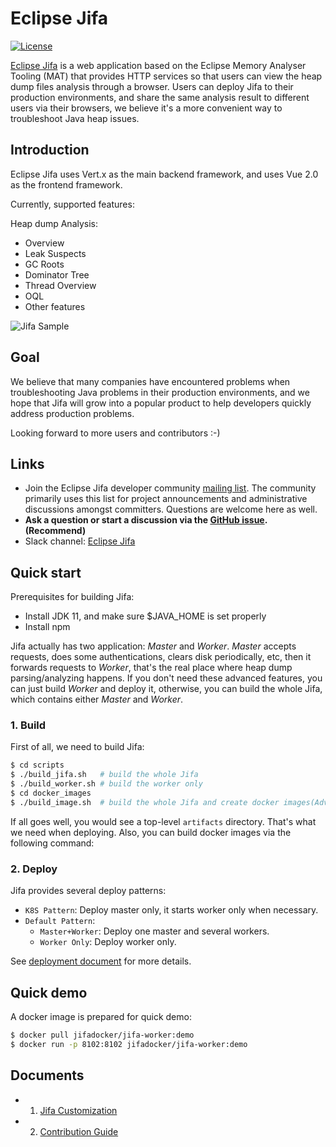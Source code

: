<!--
    Copyright (c) 2020 Contributors to the Eclipse Foundation

    See the NOTICE file(s) distributed with this work for additional
    information regarding copyright ownership.

    This program and the accompanying materials are made available under the
    terms of the Eclipse Public License 2.0 which is available at
    http://www.eclipse.org/legal/epl-2.0

    SPDX-License-Identifier: EPL-2.0
 -->

# Eclipse Jifa
[![License](https://img.shields.io/badge/License-EPL%202.0-green.svg)](https://opensource.org/licenses/EPL-2.0)

[Eclipse Jifa](https://eclipse.org/jifa) is a web application based on the Eclipse Memory Analyser Tooling (MAT)
that provides HTTP services so that users can view the heap dump files analysis through a browser.
Users can deploy Jifa to their production environments, and share the same analysis result to different users
via their browsers, we believe it's a more convenient way to troubleshoot Java heap issues.

## Introduction
Eclipse Jifa uses Vert.x as the main backend framework, and uses Vue 2.0 as the frontend framework.

Currently, supported features:

Heap dump Analysis:
- Overview
- Leak Suspects
- GC Roots
- Dominator Tree
- Thread Overview
- OQL
- Other features

![Jifa Sample](https://raw.githubusercontent.com/wiki/eclipse/jifa/resources/jifa-sample.jpg)

## Goal
We believe that many companies have encountered problems when troubleshooting Java problems
in their production environments, and we hope that Jifa will grow into a popular product to
help developers quickly address production problems.

Looking forward to more users and contributors :-)

## Links
- Join the Eclipse Jifa developer community [mailing list](https://accounts.eclipse.org/mailing-list/jifa-dev).
  The community primarily uses this list for project announcements and administrative discussions amongst committers.
  Questions are welcome here as well.
- **Ask a question or start a discussion via the [GitHub issue](https://github.com/eclipse/jifa/issues).(Recommend)**
- Slack channel: [Eclipse Jifa](https://eclipsejifa.slack.com)

## Quick start
Prerequisites for building Jifa:
- Install JDK 11, and make sure $JAVA_HOME is set properly
- Install npm

Jifa actually has two application: *Master* and *Worker*. *Master* accepts requests, does some authentications, clears disk periodically,
etc, then it forwards requests to *Worker*, that's the real place where heap dump parsing/analyzing happens. If you don't need these
advanced features, you can just build *Worker* and deploy it, otherwise, you can build the whole Jifa, which contains either *Master*
and *Worker*.

### 1. Build
First of all, we need to build Jifa:
```bash
$ cd scripts
$ ./build_jifa.sh   # build the whole Jifa
$ ./build_worker.sh # build the worker only
$ cd docker_images
$ ./build_image.sh  # build the whole Jifa and create docker images(Advanced use case)
```
If all goes well, you would see a top-level `artifacts` directory. That's what we need when deploying.
Also, you can build docker images via the following command:

### 2. Deploy
Jifa provides several deploy patterns:
+ `K8S Pattern`: Deploy master only, it starts worker only when necessary.
+ `Default Pattern`: 
  + `Master+Worker`: Deploy one master and several workers.
  + `Worker Only`: Deploy worker only.

See [deployment document](deploy/README.md) for more details.

## Quick demo

A docker image is prepared for quick demo:

```bash
$ docker pull jifadocker/jifa-worker:demo
$ docker run -p 8102:8102 jifadocker/jifa-worker:demo
```

## Documents
+ 1. [Jifa Customization](CUSTOMIZATION.md)
+ 2. [Contribution Guide](CONTRIBUTING.md)
